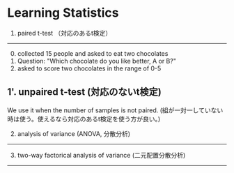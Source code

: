 Learning Statistics
===================

1. paired t-test （対応のあるt検定）
-----------------------------------
0. collected 15 people and asked to eat two chocolates
1. Question: "Which chocolate do you like better, A or B?"
2. asked to score two chocolates in the range of 0-5

1'. unpaired t-test (対応のないt検定)
-------------------------------------
We use it when the number of samples is not paired. (組が一対一していない時は使う。使えるなら対応のあるt検定を使う方が良い。)


2. analysis of variance (ANOVA, 分散分析)
-----------------------------------------


3. two-way factorical analysis of variance (二元配置分散分析)
-------------------------------------------------------------